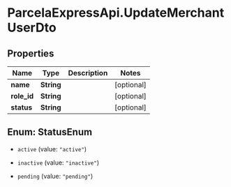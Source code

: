 # ParcelaExpressApi.UpdateMerchantUserDto

## Properties

Name | Type | Description | Notes
------------ | ------------- | ------------- | -------------
**name** | **String** |  | [optional] 
**role_id** | **String** |  | [optional] 
**status** | **String** |  | [optional] 



## Enum: StatusEnum


* `active` (value: `"active"`)

* `inactive` (value: `"inactive"`)

* `pending` (value: `"pending"`)




